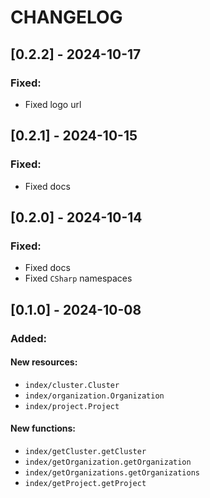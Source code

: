 CHANGELOG
=========

## [0.2.2] - 2024-10-17

### Fixed:

- Fixed logo url
  
## [0.2.1] - 2024-10-15

### Fixed:

- Fixed docs

## [0.2.0] - 2024-10-14

### Fixed:

- Fixed docs
- Fixed `CSharp` namespaces

## [0.1.0] - 2024-10-08

### Added:

#### New resources:

- `index/cluster.Cluster`
- `index/organization.Organization`
- `index/project.Project`

#### New functions:

- `index/getCluster.getCluster`
- `index/getOrganization.getOrganization`
- `index/getOrganizations.getOrganizations`
- `index/getProject.getProject`
